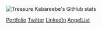 <img src="https://github-readme-stats.vercel.app/api?username=trekab&count_private=true&show_icons=true&hide_rank=true&hide_border=true&layout=compact" alt="Treasure Kabareebe's GitHub stats">

<a href="https://trekab.github.io/portfolio/">Portfolio</a>
<a href="https://twitter.com/TKabareebe">Twitter</a>
<a href="https://www.linkedin.com/in/treasure-kabareebe/">LinkedIn</a>
<a href="https://angel.co/u/trekab">AngelList</a>
